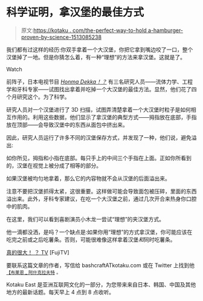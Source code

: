 # 科学证明，拿汉堡的最佳方式

> 原文:[https://kotaku . com/the-perfect-way-to-hold a-hamburger-proven-by-science-1513085238](https://kotaku.com/the-perfect-way-to-hold-a-hamburger-proven-by-science-1513085238)

我们都有过这样的经历:你双手拿着一个大汉堡，你把它拿到嘴边咬了一口，整个汉堡掉了一地。但是你猜怎么着，有一种“理想”的方法来拿汉堡。这就是了。

Watch

前阵子，日本电视节目 [*Honma Dekka！？*](http://www.fujitv.co.jp/b_hp/honma-dekka/) 有三名研究人员——流体力学、工程学和牙科专家——试图找出拿着并吃掉一个大汉堡的最佳方法。显然，他们花了四个月研究这个。为了科学。

研究人员对一个汉堡进行了 3D 扫描，试图弄清楚拿着一个大汉堡时粒子是如何相互作用的。利用这些数据，他们显示了拿汉堡的典型方式——拇指放在底部，手指放在顶部——会导致汉堡中的东西从面包中挤出来。

因此，研究人员运行了许多不同的汉堡保存方式，并发现了一种，他们说，避免溢出:

如你所见，拇指和小指在底部。每只手上的中间三个手指在上面。正如你所看到的，汉堡在视觉上被分成了相等的部分。

如果汉堡被均匀地拿着，那么它的内容物就不会从汉堡的后面溢出来。

注意不要把汉堡抓得太紧，这很重要。这样做可能会导致面包被压碎，里面的东西溢出来。此外，牙科专家建议，在吃一个大汉堡之前，通过几次开合来热身你口腔中的肌肉。

在这里，我们可以看到喜剧演员小木龙一尝试“理想”的夹汉堡方式。

他一滴都没洒，是吗？一个缺点是:如果你用“理想”的方式拿汉堡，你可能应该在吃完之前或之后吃薯条。否则，可能很难像这样拿着汉堡*和*同时吃薯条。

[真的很大！ ？ TV](http://www.fujitv.co.jp/b_hp/honma-dekka/) [FujiTV]

要联系这篇文章的作者，写信给 bashcraftATkotaku.com 或在 Twitter 上找到他 [<small>【布莱恩 _ 阿什克拉夫特</small>](https://twitter.com/Brian_Ashcraft) <small>。</small>

Kotaku East 是亚洲互联网文化的一部分，为您带来来自日本、韩国、中国及其他地方的最新话题。每天早上 4 点到 8 点收听。